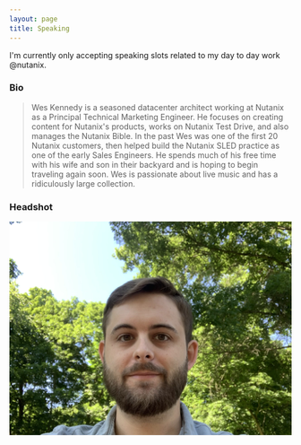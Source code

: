 ```yaml
---
layout: page
title: Speaking
---
```


I'm currently only accepting speaking slots related to my day to day work @nutanix.

### Bio

> Wes Kennedy is a seasoned datacenter architect working at Nutanix as a Principal Technical Marketing Engineer. He focuses on creating content for Nutanix's products, works on Nutanix Test Drive, and also manages the Nutanix Bible. In the past Wes was one of the first 20 Nutanix customers, then helped build the Nutanix SLED practice as one of the early Sales Engineers. He spends much of his free time with his wife and son in their backyard and is hoping to begin traveling again soon. Wes is passionate about live music and has a ridiculously large collection.

### Headshot

![Headshot 1](/assets/headshots/wes_kennedy1.jpg)